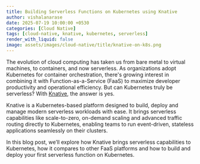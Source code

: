 ```yaml
---
title: Building Serverless Functions on Kubernetes using Knative
author: vishalanarase
date: 2025-07-19 10:00:00 +0530
categories: [Cloud Native]
tags: [cloud-native, knative, kubernetes, serverless]
render_with_liquid: false
image: assets/images/cloud-native/title/knative-on-k8s.png
---
```


The evolution of cloud computing has taken us from bare metal to virtual machines, to containers, and now serverless. As organizations adopt Kubernetes for container orchestration, there's growing interest in combining it with Function-as-a-Service (FaaS) to maximize developer productivity and operational efficiency. But can Kubernetes truly be serverless? With [Knative](https://knative.dev/), the answer is yes.

Knative is a Kubernetes-based platform designed to build, deploy and manage modern serverless workloads with ease. It brings serverless capabilities like scale-to-zero, on-demand scaling and advanced traffic routing directly to Kubernetes, enabling teams to run event-driven, stateless applications seamlessly on their clusters.

In this blog post, we’ll explore how Knative brings serverless capabilities to Kubernetes, how it compares to other FaaS platforms and how to build and deploy your first serverless function on Kubernetes.
